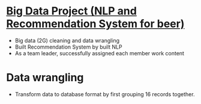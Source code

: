 # [Big Data Project (NLP and Recommendation System for beer)](https://github.com/FrankDTS/Big-data-Project)

  * Big data (2G) cleaning and data wrangling 
  * Built Recommendation System by built NLP
  * As a team leader, successfully assigned each member work content


# Data wrangling

 * Transform data to database format by first grouping 16 records together.
  

